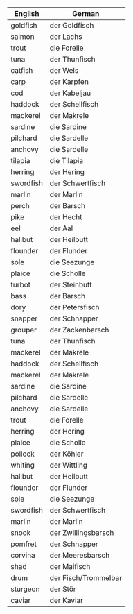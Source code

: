 
| English   | German               |
| --------- | -------------------- |
| goldfish  | der Goldfisch        |
| salmon    | der Lachs            |
| trout     | die Forelle          |
| tuna      | der Thunfisch        |
| catfish   | der Wels             |
| carp      | der Karpfen          |
| cod       | der Kabeljau         |
| haddock   | der Schellfisch      |
| mackerel  | der Makrele          |
| sardine   | die Sardine          |
| pilchard  | die Sardelle         |
| anchovy   | die Sardelle         |
| tilapia   | die Tilapia          |
| herring   | der Hering           |
| swordfish | der Schwertfisch     |
| marlin    | der Marlin           |
| perch     | der Barsch           |
| pike      | der Hecht            |
| eel       | der Aal              |
| halibut   | der Heilbutt         |
| flounder  | der Flunder          |
| sole      | die Seezunge         |
| plaice    | die Scholle          |
| turbot    | der Steinbutt        |
| bass      | der Barsch           |
| dory      | der Petersfisch      |
| snapper   | der Schnapper        |
| grouper   | der Zackenbarsch     |
| tuna      | der Thunfisch        |
| mackerel  | der Makrele          |
| haddock   | der Schellfisch      |
| mackerel  | der Makrele          |
| sardine   | die Sardine          |
| pilchard  | die Sardelle         |
| anchovy   | die Sardelle         |
| trout     | die Forelle          |
| herring   | der Hering           |
| plaice    | die Scholle          |
| pollock   | der Köhler           |
| whiting   | der Wittling         |
| halibut   | der Heilbutt         |
| flounder  | der Flunder          |
| sole      | die Seezunge         |
| swordfish | der Schwertfisch     |
| marlin    | der Marlin           |
| snook     | der Zwillingsbarsch  |
| pomfret   | der Schnapper        |
| corvina   | der Meeresbarsch     |
| shad      | der Maifisch         |
| drum      | der Fisch/Trommelbar |
| sturgeon  | der Stör             |
| caviar    | der Kaviar           |